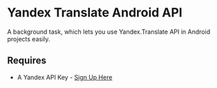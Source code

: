 # Yandex Translate Android API
A background task, which lets you use Yandex.Translate API in Android projects easily.
## Requires

* A Yandex API Key - [Sign Up Here](http://api.yandex.com/translate/)
